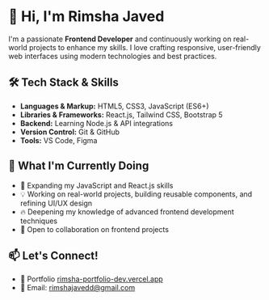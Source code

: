 # 👋 Hi, I'm Rimsha Javed

I'm a passionate **Frontend Developer** and continuously working on real-world projects to enhance my skills. I love crafting responsive, user-friendly web interfaces using modern technologies and best practices.

## 🛠️ Tech Stack & Skills

- **Languages & Markup:** HTML5, CSS3, JavaScript (ES6+)
- **Libraries & Frameworks:** React.js, Tailwind CSS, Bootstrap 5
- **Backend:** Learning Node.js & API integrations
- **Version Control:** Git & GitHub
- **Tools:** VS Code, Figma

## 📌 What I'm Currently Doing

- 🌱 Expanding my JavaScript and React.js skills  
- 💡 Working on real-world projects, building reusable components, and refining UI/UX design  
- 🔥 Deepening my knowledge of advanced frontend development techniques  
- 🤝 Open to collaboration on frontend projects

## 📫 Let's Connect!
 
- 💼 Portfolio [rimsha-portfolio-dev.vercel.app](https://rimsha-portfolio-dev.vercel.app/) 
- 📧 Email: rimshajavedd@gmail.com  
